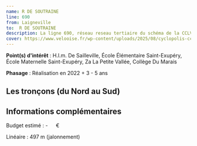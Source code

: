 ```yaml
---
name: R DE SOUTRAINE
line: 690
from: Laigneville
to:  R DE SOUTRAINE 
description: La ligne 690, réseau reseau tertiaire du schéma de la CCLVD (tronçon 90) concerne Laigneville - R DE SOUTRAINE
cover: https://www.velooise.fr/wp-content/uploads/2025/08/cyclopolis-cclvd-90.jpg
---
```


**Point(s) d'intérêt** : H.l.m. De Sailleville, École Élémentaire Saint-Exupéry, École Maternelle Saint-Exupéry, Za La Petite Vallée, Collège Du Marais

**Phasage** : Réalisation en 2022 + 3 - 5 ans

## Les tronçons (du Nord au Sud)

## Informations complémentaires

Budget estimé :  -   € 

Linéaire : 497 m (jalonnement)

